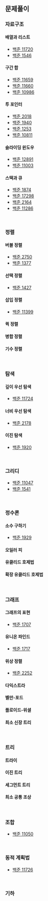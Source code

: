 ## 문제풀이

### 자료구조

#### 배열과 리스트

- [백준 11720](https://velog.io/@henson/%EC%BD%94%EB%94%A9%ED%85%8C%EC%8A%A4%ED%8A%B8-%EB%B0%B1%EC%A4%80-11720)
- [백준 1546](https://velog.io/@henson/%EC%BD%94%EB%94%A9%ED%85%8C%EC%8A%A4%ED%8A%B8-%EB%B0%B1%EC%A4%80-1546)

#### 구간 합

- [백준 11659](https://velog.io/@henson/%EC%BD%94%EB%94%A9%ED%85%8C%EC%8A%A4%ED%8A%B8-%EB%B0%B1%EC%A4%80-11659)
- [백준 11660](https://velog.io/@henson/%EC%BD%94%EB%94%A9%ED%85%8C%EC%8A%A4%ED%8A%B8-%EB%B0%B1%EC%A4%80-11660-%EC%9E%90%EB%B0%94)
- [백준 10986](https://velog.io/@henson/%EC%BD%94%EB%94%A9%ED%85%8C%EC%8A%A4%ED%8A%B8-%EB%B0%B1%EC%A4%80-10986-%EC%9E%90%EB%B0%94)

#### 투 포인터

- [백준 2018](https://velog.io/@henson/%EC%BD%94%EB%94%A9%ED%85%8C%EC%8A%A4%ED%8A%B8-%EB%B0%B1%EC%A4%80-2018)
- [백준 1940](https://velog.io/@henson/%EC%BD%94%EB%94%A9%ED%85%8C%EC%8A%A4%ED%8A%B8-%EB%B0%B1%EC%A4%80-1940)
- [백준 1253](https://velog.io/@henson/%EC%BD%94%EB%94%A9%ED%85%8C%EC%8A%A4%ED%8A%B8-%EB%B0%B1%EC%A4%80-1253-%EC%9E%90%EB%B0%94)
- [백준 10811](https://velog.io/@henson/%EC%BD%94%EB%94%A9%ED%85%8C%EC%8A%A4%ED%8A%B8-%EB%B0%B1%EC%A4%80-10811)

#### 슬라이딩 윈도우

- [백준 12891](https://velog.io/@henson/%EC%BD%94%EB%94%A9%ED%85%8C%EC%8A%A4%ED%8A%B8-%EB%B0%B1%EC%A4%80-12891)
- [백준 11003](https://velog.io/@henson/%EC%BD%94%EB%94%A9%ED%85%8C%EC%8A%A4%ED%8A%B8-%EB%B0%B1%EC%A4%80-11003-%EC%9E%90%EB%B0%94)

#### 스택과 큐

- [백준 1874](https://velog.io/@henson/%EC%BD%94%EB%94%A9%ED%85%8C%EC%8A%A4%ED%8A%B8-%EB%B0%B1%EC%A4%80-1874)
- [백준 17298](https://velog.io/@henson/%EC%BD%94%EB%94%A9%ED%85%8C%EC%8A%A4%ED%8A%B8-%EB%B0%B1%EC%A4%80-17298-%EC%9E%90%EB%B0%94)
- [백준 2164](https://velog.io/@henson/%EC%BD%94%EB%94%A9%ED%85%8C%EC%8A%A4%ED%8A%B8-%EB%B0%B1%EC%A4%80-2164)
- [백준 11286](https://velog.io/@henson/%EC%BD%94%EB%94%A9%ED%85%8C%EC%8A%A4%ED%8A%B8-%EB%B0%B1%EC%A4%80-11286)

</br>

### 정렬

#### 버블 정렬

- [백준 2750](https://velog.io/@henson/%EC%BD%94%EB%94%A9%ED%85%8C%EC%8A%A4%ED%8A%B8-%EB%B0%B1%EC%A4%80-2750)
- [백준 1377](https://velog.io/@henson/%EC%BD%94%EB%94%A9%ED%85%8C%EC%8A%A4%ED%8A%B8-%EB%B0%B1%EC%A4%80-1377-%EC%9E%90%EB%B0%94)

#### 선택 정렬

- [백준 1427](https://velog.io/@henson/Java-%EC%BD%94%EB%94%A9%ED%85%8C%EC%8A%A4%ED%8A%B8-%EB%B0%B1%EC%A4%80-1427)

#### 삽입 정렬

- [백준 11399](https://velog.io/@henson/%EC%BD%94%EB%94%A9%ED%85%8C%EC%8A%A4%ED%8A%B8-%EB%B0%B1%EC%A4%80-11399)

#### 퀵 정렬

#### 병합 정렬

#### 기수 정렬

</br>

### 탐색

#### 깊이 우선 탐색

- [백준 11724](https://velog.io/@henson/%EC%BD%94%EB%94%A9%ED%85%8C%EC%8A%A4%ED%8A%B8-%EB%B0%B1%EC%A4%80-11724-%EC%9E%90%EB%B0%94)

#### 너비 우선 탐색

- [백준 2178](http://velog.io/@henson/%EC%BD%94%EB%94%A9%ED%85%8C%EC%8A%A4%ED%8A%B8-%EB%B0%B1%EC%A4%80-2178-%EC%9E%90%EB%B0%94)

#### 이진 탐색

- [백준 1920](https://velog.io/@henson/%EC%BD%94%EB%94%A9%ED%85%8C%EC%8A%A4%ED%8A%B8-%EB%B0%B1%EC%A4%80-1920-%EC%9E%90%EB%B0%94)

</br>

### 그리디

- [백준 11047](https://velog.io/@henson/%EC%BD%94%EB%94%A9%ED%85%8C%EC%8A%A4%ED%8A%B8-%EB%B0%B1%EC%A4%80-11047-%EC%9E%90%EB%B0%94)
- [백준 1541](https://velog.io/@henson/%EC%BD%94%EB%94%A9%ED%85%8C%EC%8A%A4%ED%8A%B8-%EB%B0%B1%EC%A4%80-1541-%EC%9E%90%EB%B0%94)

</br>

### 정수론

#### 소수 구하기

- [백준 1929](https://velog.io/@henson/%EC%BD%94%EB%94%A9%ED%85%8C%EC%8A%A4%ED%8A%B8-%EB%B0%B1%EC%A4%80-1929-%EC%9E%90%EB%B0%94)

#### 오일러 피

#### 유클리드 호제법

#### 확장 유클리드 호제법

</br>

### 그래프

#### 그래프의 표현

- [백준 1707](https://velog.io/@henson/%EC%BD%94%EB%94%A9%ED%85%8C%EC%8A%A4%ED%8A%B8-%EB%B0%B1%EC%A4%80-1707-%EC%9E%90%EB%B0%94)

#### 유니온 파인드

- [백준 1717](https://velog.io/@henson/%EC%BD%94%EB%94%A9%ED%85%8C%EC%8A%A4%ED%8A%B8-%EB%B0%B1%EC%A4%80-1717-%EC%9E%90%EB%B0%94)

#### 위상 정렬

- [백준 2252](https://velog.io/@henson/%EC%BD%94%EB%94%A9%ED%85%8C%EC%8A%A4%ED%8A%B8-%EB%B0%B1%EC%A4%80-2252-%EC%9E%90%EB%B0%94)

#### 다익스트라

#### 벨만-포드

#### 플로이드-위셜

#### 최소 신장 트리

</br>

### 트리

#### 트라이

#### 이진 트리

#### 세그먼트 트리

#### 최소 공통 조상

</br>

### 조합

- [백준 11050](https://velog.io/@henson/%EC%BD%94%EB%94%A9%ED%85%8C%EC%8A%A4%ED%8A%B8-%EB%B0%B1%EC%A4%80-11050-%EC%9E%90%EB%B0%94)

</br>

### 동적 계획법

- [백준 11726](https://velog.io/@henson/%EC%BD%94%EB%94%A9%ED%85%8C%EC%8A%A4%ED%8A%B8-%EB%B0%B1%EC%A4%80-11726-%EC%9E%90%EB%B0%94)

</br>

### 기하
